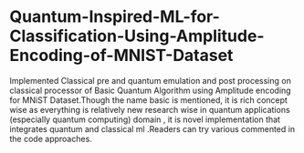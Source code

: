 # Quantum-Inspired-ML-for-Classification-Using-Amplitude-Encoding-of-MNIST-Dataset

Implemented Classical pre and quantum emulation and post processing on classical processor of Basic Quantum Algorithm using Amplitude encoding for MNiST Dataset.Though the name basic is mentioned, it is rich concept wise as everything is relatively new research wise in quantum applications (especially quantum computing) domain , it is novel implementation that integrates quantum and classical ml .Readers can try various commented in the code approaches.
